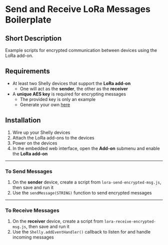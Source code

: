 # Send and Receive LoRa Messages Boilerplate

## Short Description

Example scripts for encrypted communication between devices using the LoRa add-on.

## Requirements

- At least two Shelly devices that support the **LoRa add-on**  
  - One will act as the **sender**, the other as the **receiver**  
- A **unique AES key** is required for encrypting messages  
  - The provided key is only an example  
  - Generate your own [here](https://generate-random.org/encryption-key-generator)

## Installation

1. Wire up your Shelly devices  
2. Attach the LoRa add-ons to the devices  
3. Power on the devices  
4. In the embedded web interface, open the **Add-on** submenu and enable the **LoRa add-on**

---

### To Send Messages

1. On the **sender** device, create a script from `lora-send-encrypted-msg.js`, then save and run it  
2. Use the `sendMessage(STRING)` function to send encrypted messages

---

### To Receive Messages

1. On the **receiver** device, create a script from `lora-receive-encrypted-msg.js`, then save and run it  
2. Use the `Shelly.addEventHandler()` callback to listen for and handle incoming messages
